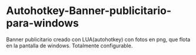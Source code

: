 # Autohotkey-Banner-publicitario-para-windows
Banner publicitario creado con LUA(autohotkey) con fotos en png, que flota en la pantalla de windows. Totalmente configurable.
